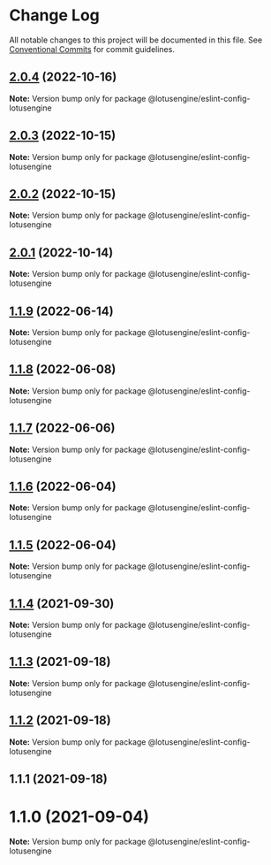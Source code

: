 # Change Log

All notable changes to this project will be documented in this file.
See [Conventional Commits](https://conventionalcommits.org) for commit guidelines.

## [2.0.4](https://github.com/lotusengine/config/compare/@lotusengine/eslint-config-lotusengine@2.0.3...@lotusengine/eslint-config-lotusengine@2.0.4) (2022-10-16)

**Note:** Version bump only for package @lotusengine/eslint-config-lotusengine





## [2.0.3](https://github.com/lotusengine/config/compare/@lotusengine/eslint-config-lotusengine@2.0.2...@lotusengine/eslint-config-lotusengine@2.0.3) (2022-10-15)

**Note:** Version bump only for package @lotusengine/eslint-config-lotusengine





## [2.0.2](https://github.com/lotusengine/config/compare/@lotusengine/eslint-config-lotusengine@2.0.1...@lotusengine/eslint-config-lotusengine@2.0.2) (2022-10-15)

**Note:** Version bump only for package @lotusengine/eslint-config-lotusengine

## [2.0.1](https://github.com/lotusengine/config/compare/@lotusengine/eslint-config-lotusengine@2.0.0...@lotusengine/eslint-config-lotusengine@2.0.1) (2022-10-14)

**Note:** Version bump only for package @lotusengine/eslint-config-lotusengine

## [1.1.9](https://github.com/lotusengine/config/compare/@lotusengine/eslint-config-lotusengine@1.1.8...@lotusengine/eslint-config-lotusengine@1.1.9) (2022-06-14)

**Note:** Version bump only for package @lotusengine/eslint-config-lotusengine

## [1.1.8](https://github.com/lotusengine/config/compare/@lotusengine/eslint-config-lotusengine@1.1.7...@lotusengine/eslint-config-lotusengine@1.1.8) (2022-06-08)

**Note:** Version bump only for package @lotusengine/eslint-config-lotusengine

## [1.1.7](https://github.com/lotusengine/config/compare/@lotusengine/eslint-config-lotusengine@1.1.6...@lotusengine/eslint-config-lotusengine@1.1.7) (2022-06-06)

**Note:** Version bump only for package @lotusengine/eslint-config-lotusengine

## [1.1.6](https://github.com/lotusengine/config/compare/@lotusengine/eslint-config-lotusengine@1.1.5...@lotusengine/eslint-config-lotusengine@1.1.6) (2022-06-04)

**Note:** Version bump only for package @lotusengine/eslint-config-lotusengine

## [1.1.5](https://github.com/lotusengine/config/compare/@lotusengine/eslint-config-lotusengine@1.1.4...@lotusengine/eslint-config-lotusengine@1.1.5) (2022-06-04)

**Note:** Version bump only for package @lotusengine/eslint-config-lotusengine

## [1.1.4](https://github.com/lotusengine/config/compare/@lotusengine/eslint-config-lotusengine@1.1.3...@lotusengine/eslint-config-lotusengine@1.1.4) (2021-09-30)

**Note:** Version bump only for package @lotusengine/eslint-config-lotusengine

## [1.1.3](https://github.com/lotusengine/config/compare/@lotusengine/eslint-config-lotusengine@1.1.2...@lotusengine/eslint-config-lotusengine@1.1.3) (2021-09-18)

**Note:** Version bump only for package @lotusengine/eslint-config-lotusengine

## [1.1.2](https://github.com/lotusengine/config/compare/@lotusengine/eslint-config-lotusengine@1.1.1...@lotusengine/eslint-config-lotusengine@1.1.2) (2021-09-18)

**Note:** Version bump only for package @lotusengine/eslint-config-lotusengine

## 1.1.1 (2021-09-18)

# 1.1.0 (2021-09-04)

**Note:** Version bump only for package @lotusengine/eslint-config-lotusengine
